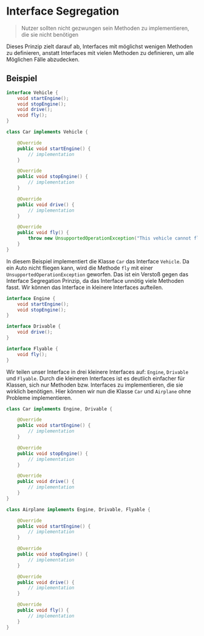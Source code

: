 # Interface Segregation

> Nutzer sollten nicht gezwungen sein Methoden zu implementieren, die sie nicht benötigen

Dieses Prinzip zielt darauf ab, Interfaces mit möglichst wenigen Methoden zu definieren, anstatt Interfaces mit vielen Methoden zu definieren, um alle Möglichen Fälle abzudecken.

## Beispiel

```java
interface Vehicle {
    void startEngine();
    void stopEngine();
    void drive();
    void fly();
}

class Car implements Vehicle {

    @Override
    public void startEngine() {
        // implementation
    }

    @Override
    public void stopEngine() {
        // implementation
    }

    @Override
    public void drive() {
        // implementation
    }

    @Override
    public void fly() {
        throw new UnsupportedOperationException("This vehicle cannot fly.");
    }
}
```

In diesem Beispiel implementiert die Klasse `Car` das Interface `Vehicle`. Da ein Auto nicht fliegen kann, wird die Methode `fly` mit einer `UnsupportedOperationException` geworfen. Das ist ein Verstoß gegen das Interface Segregation Prinzip, da das Interface unnötig viele Methoden fasst. Wir können das Interface in kleinere Interfaces aufteilen.

```java
interface Engine {
    void startEngine();
    void stopEngine();
}

interface Drivable {
    void drive();
}

interface Flyable {
    void fly();
}
```

Wir teilen unser Interface in drei kleinere Interfaces auf: `Engine`, `Drivable` und `Flyable`. Durch die kleineren Interfaces ist es deutlich einfacher für Klassen, sich nur Methoden bzw. Interfaces zu implementieren, die sie wirklich benötigen. Hier können wir nun die Klasse `Car` und `Airplane` ohne Probleme implementieren.

```java
class Car implements Engine, Drivable {

    @Override
    public void startEngine() {
        // implementation
    }

    @Override
    public void stopEngine() {
        // implementation
    }

    @Override
    public void drive() {
        // implementation
    }
}

class Airplane implements Engine, Drivable, Flyable {

    @Override
    public void startEngine() {
        // implementation
    }

    @Override
    public void stopEngine() {
        // implementation
    }

    @Override
    public void drive() {
        // implementation
    }

    @Override
    public void fly() {
        // implementation
    }
}
```
